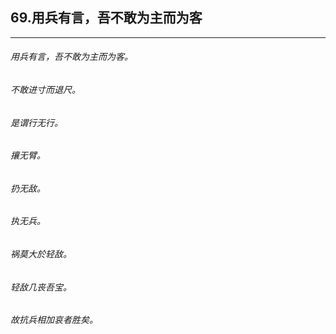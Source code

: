 ## 69.用兵有言，吾不敢为主而为客
---


###### 用兵有言，吾不敢为主而为客。

###### 不敢进寸而退尺。

###### 是谓行无行。

###### 攘无臂。

###### 扔无敌。

###### 执无兵。

###### 祸莫大於轻敌。

###### 轻敌几丧吾宝。

###### 故抗兵相加哀者胜矣。

###### 

